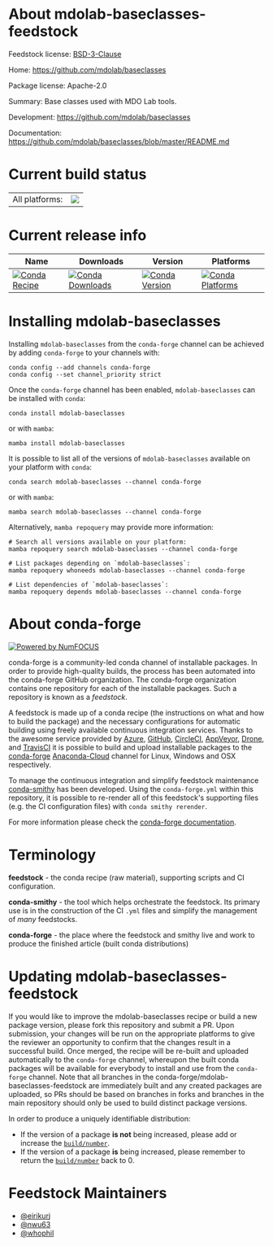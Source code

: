 About mdolab-baseclasses-feedstock
==================================

Feedstock license: [BSD-3-Clause](https://github.com/conda-forge/mdolab-baseclasses-feedstock/blob/main/LICENSE.txt)

Home: https://github.com/mdolab/baseclasses

Package license: Apache-2.0

Summary: Base classes used with MDO Lab tools.

Development: https://github.com/mdolab/baseclasses

Documentation: https://github.com/mdolab/baseclasses/blob/master/README.md

Current build status
====================


<table><tr><td>All platforms:</td>
    <td>
      <a href="https://dev.azure.com/conda-forge/feedstock-builds/_build/latest?definitionId=13016&branchName=main">
        <img src="https://dev.azure.com/conda-forge/feedstock-builds/_apis/build/status/mdolab-baseclasses-feedstock?branchName=main">
      </a>
    </td>
  </tr>
</table>

Current release info
====================

| Name | Downloads | Version | Platforms |
| --- | --- | --- | --- |
| [![Conda Recipe](https://img.shields.io/badge/recipe-mdolab--baseclasses-green.svg)](https://anaconda.org/conda-forge/mdolab-baseclasses) | [![Conda Downloads](https://img.shields.io/conda/dn/conda-forge/mdolab-baseclasses.svg)](https://anaconda.org/conda-forge/mdolab-baseclasses) | [![Conda Version](https://img.shields.io/conda/vn/conda-forge/mdolab-baseclasses.svg)](https://anaconda.org/conda-forge/mdolab-baseclasses) | [![Conda Platforms](https://img.shields.io/conda/pn/conda-forge/mdolab-baseclasses.svg)](https://anaconda.org/conda-forge/mdolab-baseclasses) |

Installing mdolab-baseclasses
=============================

Installing `mdolab-baseclasses` from the `conda-forge` channel can be achieved by adding `conda-forge` to your channels with:

```
conda config --add channels conda-forge
conda config --set channel_priority strict
```

Once the `conda-forge` channel has been enabled, `mdolab-baseclasses` can be installed with `conda`:

```
conda install mdolab-baseclasses
```

or with `mamba`:

```
mamba install mdolab-baseclasses
```

It is possible to list all of the versions of `mdolab-baseclasses` available on your platform with `conda`:

```
conda search mdolab-baseclasses --channel conda-forge
```

or with `mamba`:

```
mamba search mdolab-baseclasses --channel conda-forge
```

Alternatively, `mamba repoquery` may provide more information:

```
# Search all versions available on your platform:
mamba repoquery search mdolab-baseclasses --channel conda-forge

# List packages depending on `mdolab-baseclasses`:
mamba repoquery whoneeds mdolab-baseclasses --channel conda-forge

# List dependencies of `mdolab-baseclasses`:
mamba repoquery depends mdolab-baseclasses --channel conda-forge
```


About conda-forge
=================

[![Powered by
NumFOCUS](https://img.shields.io/badge/powered%20by-NumFOCUS-orange.svg?style=flat&colorA=E1523D&colorB=007D8A)](https://numfocus.org)

conda-forge is a community-led conda channel of installable packages.
In order to provide high-quality builds, the process has been automated into the
conda-forge GitHub organization. The conda-forge organization contains one repository
for each of the installable packages. Such a repository is known as a *feedstock*.

A feedstock is made up of a conda recipe (the instructions on what and how to build
the package) and the necessary configurations for automatic building using freely
available continuous integration services. Thanks to the awesome service provided by
[Azure](https://azure.microsoft.com/en-us/services/devops/), [GitHub](https://github.com/),
[CircleCI](https://circleci.com/), [AppVeyor](https://www.appveyor.com/),
[Drone](https://cloud.drone.io/welcome), and [TravisCI](https://travis-ci.com/)
it is possible to build and upload installable packages to the
[conda-forge](https://anaconda.org/conda-forge) [Anaconda-Cloud](https://anaconda.org/)
channel for Linux, Windows and OSX respectively.

To manage the continuous integration and simplify feedstock maintenance
[conda-smithy](https://github.com/conda-forge/conda-smithy) has been developed.
Using the ``conda-forge.yml`` within this repository, it is possible to re-render all of
this feedstock's supporting files (e.g. the CI configuration files) with ``conda smithy rerender``.

For more information please check the [conda-forge documentation](https://conda-forge.org/docs/).

Terminology
===========

**feedstock** - the conda recipe (raw material), supporting scripts and CI configuration.

**conda-smithy** - the tool which helps orchestrate the feedstock.
                   Its primary use is in the construction of the CI ``.yml`` files
                   and simplify the management of *many* feedstocks.

**conda-forge** - the place where the feedstock and smithy live and work to
                  produce the finished article (built conda distributions)


Updating mdolab-baseclasses-feedstock
=====================================

If you would like to improve the mdolab-baseclasses recipe or build a new
package version, please fork this repository and submit a PR. Upon submission,
your changes will be run on the appropriate platforms to give the reviewer an
opportunity to confirm that the changes result in a successful build. Once
merged, the recipe will be re-built and uploaded automatically to the
`conda-forge` channel, whereupon the built conda packages will be available for
everybody to install and use from the `conda-forge` channel.
Note that all branches in the conda-forge/mdolab-baseclasses-feedstock are
immediately built and any created packages are uploaded, so PRs should be based
on branches in forks and branches in the main repository should only be used to
build distinct package versions.

In order to produce a uniquely identifiable distribution:
 * If the version of a package **is not** being increased, please add or increase
   the [``build/number``](https://docs.conda.io/projects/conda-build/en/latest/resources/define-metadata.html#build-number-and-string).
 * If the version of a package **is** being increased, please remember to return
   the [``build/number``](https://docs.conda.io/projects/conda-build/en/latest/resources/define-metadata.html#build-number-and-string)
   back to 0.

Feedstock Maintainers
=====================

* [@eirikurj](https://github.com/eirikurj/)
* [@nwu63](https://github.com/nwu63/)
* [@whophil](https://github.com/whophil/)

